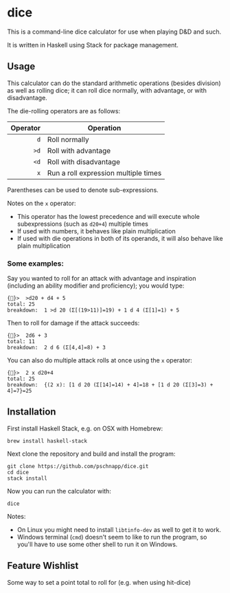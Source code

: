 # dice

This is a command-line dice calculator for use when playing D&D and such.

It is written in Haskell using Stack for package management.


## Usage

This calculator can do the standard arithmetic operations (besides division)
as well as rolling dice; it can roll dice normally, with advantage, or with
disadvantage.

The die-rolling operators are as follows:

  | Operator | Operation                            |
  | -------: | ------------------------------------ |
  | `d`      | Roll normally                        |
  | `>d`     | Roll with advantage                  |
  | `<d`     | Roll with disadvantage               |
  | `x`      | Run a roll expression multiple times |

Parentheses can be used to denote sub-expressions.

Notes on the `x` operator:

 - This operator has the lowest precedence and will execute whole subexpressions
   (such as `d20+4`) multiple times
 - If used with numbers, it behaves like plain multiplication
 - If used with die operations in both of its operands, it will also behave like plain multiplication


### Some examples:

Say you wanted to roll for an attack with advantage and inspiration
(including an ability modifier and proficiency); you would type:

    {🎲}>  >d20 + d4 + 5
    total: 25
    breakdown:  1 >d 20 (Σ[(19>11)]=19) + 1 d 4 (Σ[1]=1) + 5

Then to roll for damage if the attack succeeds:

    {🎲}>  2d6 + 3
    total: 11
    breakdown:  2 d 6 (Σ[4,4]=8) + 3

You can also do multiple attack rolls at once using the `x` operator:

    {🎲}>  2 x d20+4
    total: 25
    breakdown:  {(2 x): [1 d 20 (Σ[14]=14) + 4]=18 + [1 d 20 (Σ[3]=3) + 4]=7}=25


## Installation

First install Haskell Stack, e.g. on OSX with Homebrew:

    brew install haskell-stack

Next clone the repository and build and install the program:

    git clone https://github.com/pschnapp/dice.git
    cd dice
    stack install

Now you can run the calculator with:

    dice

Notes:

 - On Linux you might need to install `libtinfo-dev` as well to get it to work.
 - Windows terminal (`cmd`) doesn't seem to like to run the program, so you'll have to use some other shell to run it on Windows.


## Feature Wishlist

Some way to set a point total to roll for (e.g. when using hit-dice)
